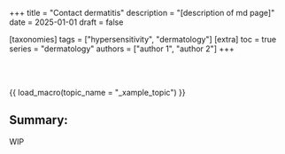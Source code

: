 +++
title = "Contact dermatitis"
description = "[description of md page]"
date = 2025-01-01
draft = false

[taxonomies]
tags = ["hypersensitivity", "dermatology"]
[extra]
toc = true
series = "dermatology"
authors = ["author 1", "author 2"]
+++

</br>
</br>

{{ load_macro(topic_name = "_xample_topic") }}

## Summary:

WIP
